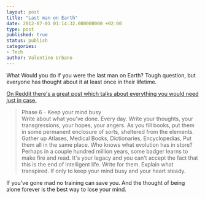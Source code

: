 ```yaml
---
layout: post
title: "Last man on Earth"
date: 2012-07-01 01:14:32.000000000 +02:00
type: post
published: true
status: publish
categories:
- Tech
author: Valentino Urbano 
---
```


What Would you do if you were the last man on Earth? Tough question, but everyone has thought about it at least once in their lifetime.

[On Reddit there's a great post which talks about everything you would need just in case.][0]

> Phase 6 - Keep your mind busy  
> Write about what you've done. Every day. Write your thoughts, your transgressions, your hopes, your angers. As you fill books, put them in some permanent enclosure of sorts, sheltered from the elements.  
> Gather up Atlases, Medical Books, Dictionaries, Encyclopedias, Put them all in the same place. Who knows what evolution has in store? Perhaps in a couple hundred million years, some badger learns to make fire and read. It's your legacy and you can't accept the fact that this is the end of intelligent life. Write for them. Explain what transpired. If only to keep your mind busy and your heart steady.

If you've gone mad no training can save you. And the thought of being alone forever is the best way to lose your mind.



[0]: http://www.reddit.com/r/AskReddit/comments/b7zny/if_you_became_the_last_person_on_earth_what_would/c0lf7ed